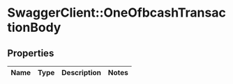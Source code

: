 # SwaggerClient::OneOfbcashTransactionBody

## Properties
Name | Type | Description | Notes
------------ | ------------- | ------------- | -------------

